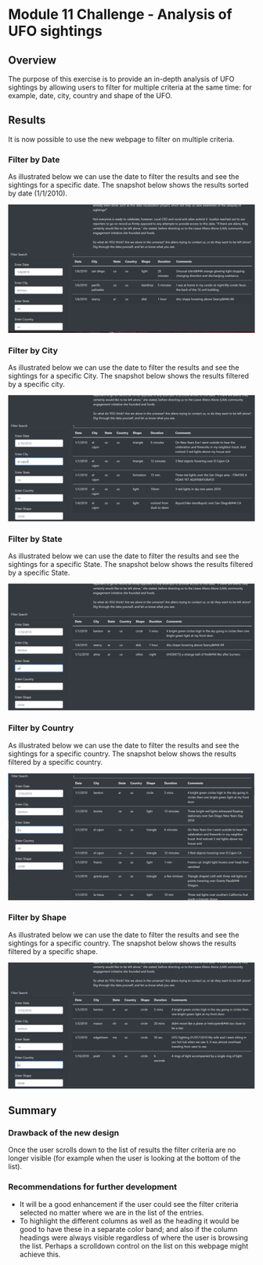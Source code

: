 # Module 11 Challenge - Analysis of UFO sightings

## Overview
The purpose of this exercise is to provide an in-depth analysis of UFO sightings by allowing users to filter for multiple criteria at the same time: for example, date, city, country and shape of the UFO.

## Results

It is now possible to use the new webpage to filter on multiple criteria. 

### Filter by Date

As illustrated below we can use the date to filter the results and see the sightings for a specific date. The snapshot below shows the results sorted by date (1/1/2010).


![](Resources/Filter-by-Date.PNG)

### Filter by City

As illustrated below we can use the date to filter the results and see the sightings for a specific City. The snapshot below shows the results filtered by a specific city.

![](Resources/Filter-by-City.PNG)


### Filter by State

As illustrated below we can use the date to filter the results and see the sightings for a specific State. The snapshot below shows the results filtered by a specific State.

![](Resources/Filter-by-State.PNG)


### Filter by Country

As illustrated below we can use the date to filter the results and see the sightings for a specific country. The snapshot below shows the results filtered by a specific country.

![](Resources/Filter-by-Country.PNG)


### Filter by Shape

As illustrated below we can use the date to filter the results and see the sightings for a specific country. The snapshot below shows the results filtered by a specific shape.

![](Resources/Filter-by-Shape.PNG)


## Summary

### Drawback of the new design
Once the user scrolls down to the list of results the filter criteria are no longer visible (for example when the user is looking at the bottom of the list).

### Recommendations for further development

- It will be a good enhancement if the user could see the filter criteria selected no matter where we are in the list of the entries.
- To highlight the different columns as well as the heading it would be good to have these in a separate color band; and also if the column headings were always visible regardless of where the user is browsing the list. Perhaps a scrolldown control on the list on this webpage might achieve this.


